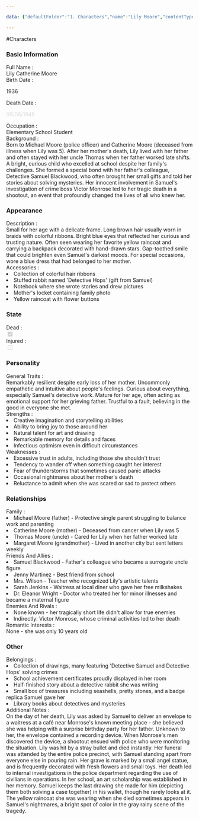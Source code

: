 ```yaml
---

data: {"defaultFolder":"1. Characters","name":"Lily Moore","contentType":"characters","template":{"BasicInformation":{"FullName":{"value":"Lily Catherine Moore","type":"text"},"BirthDate":{"value":"<p>1936</p>","type":"text"},"DeathDate":{"value":"<p><span style=\"color: rgb(218, 218, 218)\">06/06/1946</span></p>","type":"text"},"Occupation":{"value":"Elementary School Student","type":"text"},"Background":{"value":"Born to Michael Moore (police officer) and Catherine Moore (deceased from illness when Lily was 5). After her mother's death, Lily lived with her father and often stayed with her uncle Thomas when her father worked late shifts. A bright, curious child who excelled at school despite her family's challenges. She formed a special bond with her father's colleague, Detective Samuel Blackwood, who often brought her small gifts and told her stories about solving mysteries. Her innocent involvement in Samuel's investigation of crime boss Victor Monrose led to her tragic death in a shootout, an event that profoundly changed the lives of all who knew her.","type":"textarea"}},"Appearance":{"Description":{"value":"Small for her age with a delicate frame. Long brown hair usually worn in braids with colorful ribbons. Bright blue eyes that reflected her curious and trusting nature. Often seen wearing her favorite yellow raincoat and carrying a backpack decorated with hand-drawn stars. Gap-toothed smile that could brighten even Samuel's darkest moods. For special occasions, wore a blue dress that had belonged to her mother.","type":"textarea"},"Accessories":{"value":["Collection of colorful hair ribbons","Stuffed rabbit named 'Detective Hops' (gift from Samuel)","Notebook where she wrote stories and drew pictures","Mother's locket containing family photo","Yellow raincoat with flower buttons"],"type":"array:text"}},"State":{"Dead":{"value":true,"type":"boolean"},"Injured":{"value":false,"type":"boolean"}},"Personality":{"GeneralTraits":{"value":"Remarkably resilient despite early loss of her mother. Uncommonly empathetic and intuitive about people's feelings. Curious about everything, especially Samuel's detective work. Mature for her age, often acting as emotional support for her grieving father. Trustful to a fault, believing in the good in everyone she met.","type":"textarea"},"Strengths":{"value":["Creative imagination and storytelling abilities","Ability to bring joy to those around her","Natural talent for art and drawing","Remarkable memory for details and faces","Infectious optimism even in difficult circumstances"],"type":"array:text"},"Weaknesses":{"value":["Excessive trust in adults, including those she shouldn't trust","Tendency to wander off when something caught her interest","Fear of thunderstorms that sometimes caused panic attacks","Occasional nightmares about her mother's death","Reluctance to admit when she was scared or sad to protect others"],"type":"array:text"}},"Relationships":{"Family":{"value":["Michael Moore (father) - Protective single parent struggling to balance work and parenting","Catherine Moore (mother) - Deceased from cancer when Lily was 5","Thomas Moore (uncle) - Cared for Lily when her father worked late","Margaret Moore (grandmother) - Lived in another city but sent letters weekly"],"type":"array:text"},"FriendsAndAllies":{"value":["Samuel Blackwood - Father's colleague who became a surrogate uncle figure","Jenny Martinez - Best friend from school","Mrs. Wilson - Teacher who recognized Lily's artistic talents","Sarah Jenkins - Waitress at local diner who gave her free milkshakes","Dr. Eleanor Wright - Doctor who treated her for minor illnesses and became a maternal figure"],"type":"array:text"},"EnemiesAndRivals":{"value":["None known - her tragically short life didn't allow for true enemies","Indirectly: Victor Monrose, whose criminal activities led to her death"],"type":"array:text"},"RomanticInterests":{"value":["None - she was only 10 years old"],"type":"array:text"}},"Other":{"Belongings":{"value":["Collection of drawings, many featuring 'Detective Samuel and Detective Hops' solving crimes","School achievement certificates proudly displayed in her room","Half-finished story about a detective rabbit she was writing","Small box of treasures including seashells, pretty stones, and a badge replica Samuel gave her","Library books about detectives and mysteries"],"type":"array:text"},"AdditionalNotes":{"value":"On the day of her death, Lily was asked by Samuel to deliver an envelope to a waitress at a café near Monrose's known meeting place - she believed she was helping with a surprise birthday party for her father. Unknown to her, the envelope contained a recording device. When Monrose's men discovered the device, a shootout ensued with police who were monitoring the situation. Lily was hit by a stray bullet and died instantly. Her funeral was attended by the entire police precinct, with Samuel standing apart from everyone else in pouring rain. Her grave is marked by a small angel statue, and is frequently decorated with fresh flowers and small toys. Her death led to internal investigations in the police department regarding the use of civilians in operations. In her school, an art scholarship was established in her memory. Samuel keeps the last drawing she made for him (depicting them both solving a case together) in his wallet, though he rarely looks at it. The yellow raincoat she was wearing when she died sometimes appears in Samuel's nightmares, a bright spot of color in the gray rainy scene of the tragedy.","type":"textarea"}}}}

---
```


#Characters

<div class="section level-3"><h3 class="section-header">Basic Information</h3><div class="section-content"><div class="content-container"><div class="field-container field-type-text"><div class="field-label">Full Name : </div><div class="field-value text-value">Lily Catherine Moore</div></div><div class="field-container field-type-text"><div class="field-label">Birth Date : </div><div class="field-value text-value"><p>1936</p></div></div><div class="field-container field-type-text"><div class="field-label">Death Date : </div><div class="field-value text-value"><p><span style="color: rgb(218, 218, 218)">06/06/1946</span></p></div></div><div class="field-container field-type-text"><div class="field-label">Occupation : </div><div class="field-value text-value">Elementary School Student</div></div><div class="field-container field-type-textarea"><div class="field-label">Background : </div><div class="field-value"><div class="content-creation-textarea">Born to Michael Moore (police officer) and Catherine Moore (deceased from illness when Lily was 5). After her mother's death, Lily lived with her father and often stayed with her uncle Thomas when her father worked late shifts. A bright, curious child who excelled at school despite her family's challenges. She formed a special bond with her father's colleague, Detective Samuel Blackwood, who often brought her small gifts and told her stories about solving mysteries. Her innocent involvement in Samuel's investigation of crime boss Victor Monrose led to her tragic death in a shootout, an event that profoundly changed the lives of all who knew her.</div></div></div></div></div></div><div class="section-separator"></div><div class="section level-3"><h3 class="section-header">Appearance</h3><div class="section-content"><div class="content-container"><div class="field-container field-type-textarea"><div class="field-label">Description : </div><div class="field-value"><div class="content-creation-textarea">Small for her age with a delicate frame. Long brown hair usually worn in braids with colorful ribbons. Bright blue eyes that reflected her curious and trusting nature. Often seen wearing her favorite yellow raincoat and carrying a backpack decorated with hand-drawn stars. Gap-toothed smile that could brighten even Samuel's darkest moods. For special occasions, wore a blue dress that had belonged to her mother.</div></div></div><div class="field-container field-type-array:text"><div class="field-label">Accessories : </div><nav class="field-value array-container"><li class="array-item text-item">Collection of colorful hair ribbons</li><li class="array-item text-item">Stuffed rabbit named 'Detective Hops' (gift from Samuel)</li><li class="array-item text-item">Notebook where she wrote stories and drew pictures</li><li class="array-item text-item">Mother's locket containing family photo</li><li class="array-item text-item">Yellow raincoat with flower buttons</li></nav></div></div></div></div><div class="section-separator"></div><div class="section level-3"><h3 class="section-header">State</h3><div class="section-content"><div class="content-container"><div class="field-container field-type-boolean"><div class="field-label">Dead : </div><div class="field-value"><input type="checkbox" disabled="true" checked="checked"></div></div><div class="field-container field-type-boolean"><div class="field-label">Injured : </div><div class="field-value"><input type="checkbox" disabled="true"></div></div></div></div></div><div class="section-separator"></div><div class="section level-3"><h3 class="section-header">Personality</h3><div class="section-content"><div class="content-container"><div class="field-container field-type-textarea"><div class="field-label">General Traits : </div><div class="field-value"><div class="content-creation-textarea">Remarkably resilient despite early loss of her mother. Uncommonly empathetic and intuitive about people's feelings. Curious about everything, especially Samuel's detective work. Mature for her age, often acting as emotional support for her grieving father. Trustful to a fault, believing in the good in everyone she met.</div></div></div><div class="field-container field-type-array:text"><div class="field-label">Strengths : </div><nav class="field-value array-container"><li class="array-item text-item">Creative imagination and storytelling abilities</li><li class="array-item text-item">Ability to bring joy to those around her</li><li class="array-item text-item">Natural talent for art and drawing</li><li class="array-item text-item">Remarkable memory for details and faces</li><li class="array-item text-item">Infectious optimism even in difficult circumstances</li></nav></div><div class="field-container field-type-array:text"><div class="field-label">Weaknesses : </div><nav class="field-value array-container"><li class="array-item text-item">Excessive trust in adults, including those she shouldn't trust</li><li class="array-item text-item">Tendency to wander off when something caught her interest</li><li class="array-item text-item">Fear of thunderstorms that sometimes caused panic attacks</li><li class="array-item text-item">Occasional nightmares about her mother's death</li><li class="array-item text-item">Reluctance to admit when she was scared or sad to protect others</li></nav></div></div></div></div><div class="section-separator"></div><div class="section level-3"><h3 class="section-header">Relationships</h3><div class="section-content"><div class="content-container"><div class="field-container field-type-array:text"><div class="field-label">Family : </div><nav class="field-value array-container"><li class="array-item text-item">Michael Moore (father) - Protective single parent struggling to balance work and parenting</li><li class="array-item text-item">Catherine Moore (mother) - Deceased from cancer when Lily was 5</li><li class="array-item text-item">Thomas Moore (uncle) - Cared for Lily when her father worked late</li><li class="array-item text-item">Margaret Moore (grandmother) - Lived in another city but sent letters weekly</li></nav></div><div class="field-container field-type-array:text"><div class="field-label">Friends And Allies : </div><nav class="field-value array-container"><li class="array-item text-item">Samuel Blackwood - Father's colleague who became a surrogate uncle figure</li><li class="array-item text-item">Jenny Martinez - Best friend from school</li><li class="array-item text-item">Mrs. Wilson - Teacher who recognized Lily's artistic talents</li><li class="array-item text-item">Sarah Jenkins - Waitress at local diner who gave her free milkshakes</li><li class="array-item text-item">Dr. Eleanor Wright - Doctor who treated her for minor illnesses and became a maternal figure</li></nav></div><div class="field-container field-type-array:text"><div class="field-label">Enemies And Rivals : </div><nav class="field-value array-container"><li class="array-item text-item">None known - her tragically short life didn't allow for true enemies</li><li class="array-item text-item">Indirectly: Victor Monrose, whose criminal activities led to her death</li></nav></div><div class="field-container field-type-text"><div class="field-label">Romantic Interests : </div><div class="field-value text-value">None - she was only 10 years old</div></div></div></div></div><div class="section-separator"></div><div class="section level-3"><h3 class="section-header">Other</h3><div class="section-content"><div class="content-container"><div class="field-container field-type-array:text"><div class="field-label">Belongings : </div><nav class="field-value array-container"><li class="array-item text-item">Collection of drawings, many featuring 'Detective Samuel and Detective Hops' solving crimes</li><li class="array-item text-item">School achievement certificates proudly displayed in her room</li><li class="array-item text-item">Half-finished story about a detective rabbit she was writing</li><li class="array-item text-item">Small box of treasures including seashells, pretty stones, and a badge replica Samuel gave her</li><li class="array-item text-item">Library books about detectives and mysteries</li></nav></div><div class="field-container field-type-textarea"><div class="field-label">Additional Notes : </div><div class="field-value"><div class="content-creation-textarea">On the day of her death, Lily was asked by Samuel to deliver an envelope to a waitress at a café near Monrose's known meeting place - she believed she was helping with a surprise birthday party for her father. Unknown to her, the envelope contained a recording device. When Monrose's men discovered the device, a shootout ensued with police who were monitoring the situation. Lily was hit by a stray bullet and died instantly. Her funeral was attended by the entire police precinct, with Samuel standing apart from everyone else in pouring rain. Her grave is marked by a small angel statue, and is frequently decorated with fresh flowers and small toys. Her death led to internal investigations in the police department regarding the use of civilians in operations. In her school, an art scholarship was established in her memory. Samuel keeps the last drawing she made for him (depicting them both solving a case together) in his wallet, though he rarely looks at it. The yellow raincoat she was wearing when she died sometimes appears in Samuel's nightmares, a bright spot of color in the gray rainy scene of the tragedy.</div></div></div></div></div></div><div class="section-separator"></div>